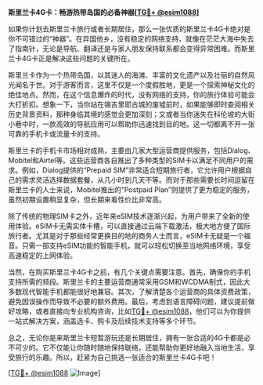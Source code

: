 **斯里兰卡4G卡：畅游热带岛国的必备神器[[TG💪+ @esim1088](https://t.me/s/esim1088)]**

如果你计划去斯里兰卡旅行或者长期居住，那么一张优质的斯里兰卡4G卡绝对是你不可错过的“神器”。在异国他乡，没有稳定的网络支持，就像在茫茫大海中失去了指南针，无论是导航、翻译还是与家人朋友保持联系都会变得异常困难。而斯里兰卡4G卡正是解决这些问题的关键所在。

斯里兰卡作为一个热带岛国，以其迷人的海滩、丰富的文化遗产以及壮丽的自然风光闻名于世。对于游客而言，这里不仅是一个度假胜地，更是一个探索神秘文化的绝佳地点。然而，在这个信息爆炸的时代，没有网络的支持，你的旅行体验可能会大打折扣。想象一下，当你站在锡吉里耶古城的废墟前时，如果能够即时查阅相关历史背景资料，那种身临其境的感觉会更加深刻；又或者当你迷失在科伦坡的大街小巷中时，一款高效的导航应用可以帮助你迅速找到目的地。这一切都离不开一张可靠的手机卡或流量卡的支持。

斯里兰卡的手机卡市场相对成熟，主要由几家大型运营商提供服务，包括Dialog、Mobitel和Airtel等。这些运营商各自推出了多种类型的SIM卡以满足不同用户的需求。例如，Dialog提供的“Prepaid SIM”非常适合短期旅行者，它允许用户根据自己的需求灵活选择数据套餐，从几小时到几天不等。而对于那些需要长时间逗留在斯里兰卡的人士来说，Mobitel推出的“Postpaid Plan”则提供了更为稳定的服务，虽然初期设置稍显复杂，但长期来看性价比非常高。

除了传统的物理SIM卡之外，近年来eSIM技术逐渐兴起，为用户带来了全新的使用体验。eSIM卡无需实体卡槽，可以直接通过云端下载激活，极大地方便了国际旅行者。尤其是对于那些经常更换目的地的商务人士而言，eSIM卡无疑是一个福音。只需一部支持eSIM功能的智能手机，就可以轻松切换至当地网络环境，享受高速稳定的上网体验。

当然，在购买斯里兰卡4G卡之前，有几个关键点需要注意。首先，确保你的手机支持所需的频段。斯里兰卡的主要运营商通常采用GSM和WCDMA制式，因此大多数现代智能手机都能很好地兼容。其次，了解清楚各个运营商的具体资费政策，避免因误操作而导致不必要的额外费用。最后，考虑到语言障碍问题，建议提前做好攻略，或者直接向专业机构咨询，比如[TG💪+ @esim1088](https://t.me/s/esim1088)，他们可以为你提供一站式解决方案，涵盖选卡、购卡及后续技术支持等多个环节。

总之，无论你是来斯里兰卡短暂游玩还是长期居住，拥有一张合适的4G卡都是必不可少的。它不仅能让你随时随地保持联络，还能帮助你更好地融入当地生活，享受旅行的乐趣。所以，赶紧为自己挑选一张适合的斯里兰卡4G卡吧！

[[TG💪+ @esim1088](https://t.me/s/esim1088) ![Image](https://i.postimg.cc/4NQfJmqS/Snipaste-2025-05-13-00-14-12.png)]